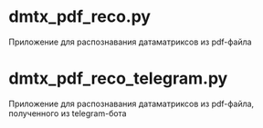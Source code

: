 # dmtx_pdf_reco.py
Приложение для распознавания датаматриксов из pdf-файла

# dmtx_pdf_reco_telegram.py
Приложение для распознавания датаматриксов из pdf-файла, полученного из telegram-бота
